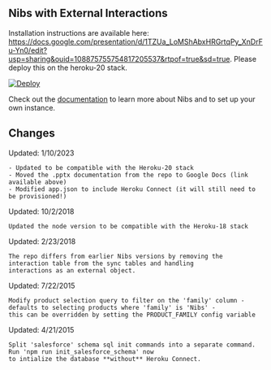 ## Nibs with External Interactions

Installation instructions are available here: https://docs.google.com/presentation/d/1TZUa_LoMShAbxHRGrtqPy_XnDrFu-Yn0/edit?usp=sharing&ouid=108875755754817205537&rtpof=true&sd=true. Please deploy this on the heroku-20 stack.

[![Deploy](https://www.herokucdn.com/deploy/button.png)](https://heroku.com/deploy?template=https://github.com/danmehlmanheroku/nibsWithOData.git)

Check out the [documentation](http://heroku.github.io/nibs) to learn more about Nibs and to set up your own instance.

## Changes

Updated: 1/10/2023

    - Updated to be compatible with the Heroku-20 stack
    - Moved the .pptx documentation from the repo to Google Docs (link available above)
    - Modified app.json to include Heroku Connect (it will still need to be provisioned!)

Updated: 10/2/2018
    
    Updated the node version to be compatible with the Heroku-18 stack

Updated: 2/23/2018

    The repo differs from earlier Nibs versions by removing the interaction table from the sync tables and handling
    interactions as an external object.
    
Updated: 7/22/2015

    Modify product selection query to filter on the 'family' column - defaults to selecting products where 'family' is 'Nibs' - 
    this can be overridden by setting the PRODUCT_FAMILY config variable
    
Updated: 4/21/2015

    Split 'salesforce' schema sql init commands into a separate command. Run 'npm run init_salesforce_schema' now
    to intialize the database **without** Heroku Connect.
